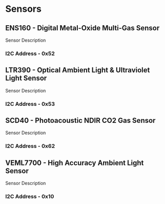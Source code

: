 # Sensors
## ENS160 - Digital Metal-Oxide Multi-Gas Sensor
Sensor Description
### I2C Address - 0x52

## LTR390 - Optical Ambient Light & Ultraviolet Light Sensor
Sensor Description
### I2C Address - 0x53

## SCD40 - Photoacoustic NDIR CO2 Gas Sensor
Sensor Description
### I2C Address - 0x62

## VEML7700 - High Accuracy Ambient Light Sensor
Sensor Description
### I2C Address - 0x10
